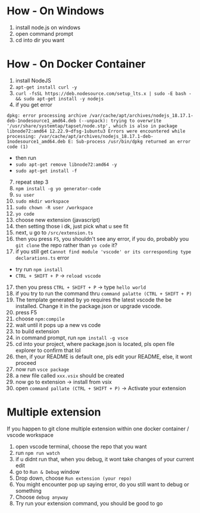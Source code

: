# How - On Windows
1. install node.js on windows
2. open command prompt
3. cd into dir you want

# How - On Docker Container
1. install NodeJS
2. ```apt-get install curl -y```
3. ```curl -fsSL https://deb.nodesource.com/setup_lts.x | sudo -E bash - && sudo apt-get install -y nodejs```
4. if you get error 
```
dpkg: error processing archive /var/cache/apt/archives/nodejs_18.17.1-deb-1nodesource1_amd64.deb (--unpack): trying to overwrite '/usr/share/systemtap/tapset/node.stp', which is also in package libnode72:amd64 12.22.9~dfsg-1ubuntu3 Errors were encountered while processing: /var/cache/apt/archives/nodejs_18.17.1-deb-1nodesource1_amd64.deb E: Sub-process /usr/bin/dpkg returned an error code (1)
```
- then run
- ```sudo apt-get remove libnode72:amd64 -y```
- ```sudo apt-get install -f```
7. repeat step 3
8. ```npm install -g yo generator-code```
9. ```su user```
10. ```sudo mkdir workspace```
11. ```sudo chown -R user /workspace```
12. ```yo code```
13. choose new extension (javascript)
14. then setting those i dk, just pick what u see fit
15. next, u go to `/src/extension.ts`
16. then you press `F5`, you shouldn't see any error, if you do, probably you `git clone` the repo rather than `yo code` it?
17. if you still get `Cannot find module 'vscode' or its corresponding type declarations.ts` error
- try run `npm install`
- `CTRL + SHIFT + P` -> `reload vscode`
17. then you press `CTRL + SHIFT + P` -> type `hello world`
18. if you try to run the command thru `command palatte (CTRL + SHIFT + P)`
19. The template generated by yo requires the latest vscode the be installed. Change it in the package.json or upgrade vscode.
17. press F5
18. choose `npm:compile`
19. wait until it pops up a new vs code
20. to build extension
21. in command prompt, run ```npm install -g vsce```
22. cd into your project, where package.json is located, pls open file explorer to confirm that lol
23. then, if your README is default one, pls edit your README, else, it wont proceed
24. now run ```vsce package```
25. a new file called `xxx.vsix` should be created
26. now go to extension -> install from vsix
24. open `command pallate (CTRL + SHIFT + P)` -> Activate your extension

# Multiple extension
If you happen to git clone multiple extension within one docker container / vscode workspace
1. open vscode terminal, choose the repo that you want
2. run `npm run watch`
3. if u didnt run that, when you debug, it wont take changes of your current edit
4. go to `Run & Debug` window
5. Drop down, choose `Run extension (your repo)`
6. You might encounter pop up saying error, do you still want to debug or something
7. Choose `debug anyway`
8. Try run your extension command, you should be good to go

